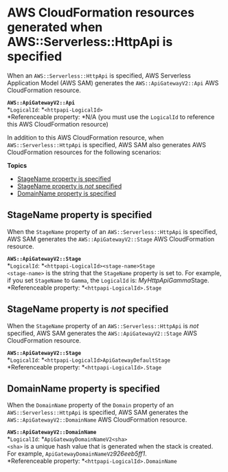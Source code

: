 # AWS CloudFormation resources generated when AWS::Serverless::HttpApi is specified<a name="sam-specification-generated-resources-httpapi"></a>

When an `AWS::Serverless::HttpApi` is specified, AWS Serverless Application Model \(AWS SAM\) generates the `AWS::ApiGatewayV2::Api` AWS CloudFormation resource\.

**`AWS::ApiGatewayV2::Api`**  
*`LogicalId`: *`<httpapi‑LogicalId>`  
*Referenceable property: *N/A \(you must use the `LogicalId` to reference this AWS CloudFormation resource\)

In addition to this AWS CloudFormation resource, when `AWS::Serverless::HttpApi` is specified, AWS SAM also generates AWS CloudFormation resources for the following scenarios:

**Topics**
+ [StageName property is specified](#sam-specification-generated-resources-httpapi-stage-name)
+ [StageName property is *not* specified](#sam-specification-generated-resources-httpapi-not-stage-name)
+ [DomainName property is specified](#sam-specification-generated-resources-httpapi-domain-name)

## StageName property is specified<a name="sam-specification-generated-resources-httpapi-stage-name"></a>

When the `StageName` property of an `AWS::Serverless::HttpApi` is specified, AWS SAM generates the `AWS::ApiGatewayV2::Stage` AWS CloudFormation resource\.

**`AWS::ApiGatewayV2::Stage`**  
*`LogicalId`: *`<httpapi‑LogicalId><stage‑name>Stage`  
`<stage‑name>` is the string that the `StageName` property is set to\. For example, if you set `StageName` to `Gamma`, the `LogicalId` is: *MyHttpApiGamma*Stage\.  
*Referenceable property: *`<httpapi‑LogicalId>.Stage`

## StageName property is *not* specified<a name="sam-specification-generated-resources-httpapi-not-stage-name"></a>

When the `StageName` property of an `AWS::Serverless::HttpApi` is *not* specified, AWS SAM generates the `AWS::ApiGatewayV2::Stage` AWS CloudFormation resource\.

**`AWS::ApiGatewayV2::Stage`**  
*`LogicalId`: *`<httpapi‑LogicalId>ApiGatewayDefaultStage`  
*Referenceable property: *`<httpapi‑LogicalId>.Stage`

## DomainName property is specified<a name="sam-specification-generated-resources-httpapi-domain-name"></a>

When the `DomainName` property of the `Domain` property of an `AWS::Serverless::HttpApi` is specified, AWS SAM generates the `AWS::ApiGatewayV2::DomainName` AWS CloudFormation resource\.

**`AWS::ApiGatewayV2::DomainName`**  
*`LogicalId`: *`ApiGatewayDomainNameV2<sha>`  
`<sha>` is a unique hash value that is generated when the stack is created\. For example, `ApiGatewayDomainNameV2`*926eeb5ff1*\.  
*Referenceable property: *`<httpapi‑LogicalId>.DomainName`